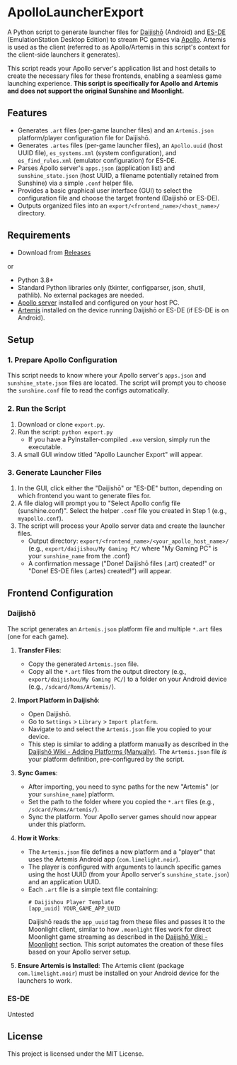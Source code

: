 # ApolloLauncherExport

A Python script to generate launcher files for [Daijishō](https://github.com/TapiocaFox/Daijishou) (Android) and [ES-DE](https://www.es-de.org/) (EmulationStation Desktop Edition) to stream PC games via [Apollo](https://github.com/ClassicOldSong/Apollo). Artemis is used as the client (referred to as Apollo/Artemis in this script's context for the client-side launchers it generates).

This script reads your Apollo server's application list and host details to create the necessary files for these frontends, enabling a seamless game launching experience. **This script is specifically for Apollo and Artemis and does not support the original Sunshine and Moonlight.**

## Features

*   Generates `.art` files (per-game launcher files) and an `Artemis.json` platform/player configuration file for Daijishō.
*   Generates `.artes` files (per-game launcher files), an `Apollo.uuid` (host UUID file), `es_systems.xml` (system configuration), and `es_find_rules.xml` (emulator configuration) for ES-DE.
*   Parses Apollo server's `apps.json` (application list) and `sunshine_state.json` (host UUID, a filename potentially retained from Sunshine) via a simple `.conf` helper file.
*   Provides a basic graphical user interface (GUI) to select the configuration file and choose the target frontend (Daijishō or ES-DE).
*   Outputs organized files into an `export/<frontend_name>/<host_name>/` directory.

## Requirements

* Download from [Releases](https://github.com/ClassicOldSong/ApolloLauncherExport/releases)

or

*   Python 3.8+
*   Standard Python libraries only (tkinter, configparser, json, shutil, pathlib). No external packages are needed.
*   [Apollo server](https://github.com/ClassicOldSong/Apollo) installed and configured on your host PC.
*   [Artemis](https://github.com/ClassicOldSong/moonlight-android) installed on the device running Daijishō or ES-DE (if ES-DE is on Android).

## Setup

### 1. Prepare Apollo Configuration

This script needs to know where your Apollo server's `apps.json` and `sunshine_state.json` files are located. The script will prompt you to choose the `sunshine.conf` file to read the configs automatically.

### 2. Run the Script

1.  Download or clone `export.py`.
2.  Run the script: `python export.py`
    *   If you have a PyInstaller-compiled `.exe` version, simply run the executable.
3.  A small GUI window titled "Apollo Launcher Export" will appear.

### 3. Generate Launcher Files

1.  In the GUI, click either the "Daijishō" or "ES-DE" button, depending on which frontend you want to generate files for.
2.  A file dialog will prompt you to "Select Apollo config file (sunshine.conf)". Select the helper `.conf` file you created in Step 1 (e.g., `myapollo.conf`).
3.  The script will process your Apollo server data and create the launcher files.
    *   Output directory: `export/<frontend_name>/<your_apollo_host_name>/` (e.g., `export/daijishou/My Gaming PC/` where "My Gaming PC" is your `sunshine_name` from the .conf)
    *   A confirmation message ("Done! Daijishō files (.art) created!" or "Done! ES-DE files (.artes) created!") will appear.

## Frontend Configuration

### Daijishō

The script generates an `Artemis.json` platform file and multiple `*.art` files (one for each game).

1.  **Transfer Files**:
    *   Copy the generated `Artemis.json` file.
    *   Copy all the `*.art` files from the output directory (e.g., `export/daijishou/My Gaming PC/`) to a folder on your Android device (e.g., `/sdcard/Roms/Artemis/`).

2.  **Import Platform in Daijishō**:
    *   Open Daijishō.
    *   Go to `Settings` > `Library` > `Import platform`.
    *   Navigate to and select the `Artemis.json` file you copied to your device.
    *   This step is similar to adding a platform manually as described in the [Daijishō Wiki - Adding Platforms (Manually)](https://github.com/TapiocaFox/Daijishou/wiki/How-to-Use-Daijish%C5%8D#adding-platforms-manually). The `Artemis.json` file *is* your platform definition, pre-configured by the script.

3.  **Sync Games**:
    *   After importing, you need to sync paths for the new "Artemis" (or your `sunshine_name`) platform.
    *   Set the path to the folder where you copied the `*.art` files (e.g., `/sdcard/Roms/Artemis/`).
    *   Sync the platform. Your Apollo server games should now appear under this platform.

4.  **How it Works**:
    *   The `Artemis.json` file defines a new platform and a "player" that uses the Artemis Android app (`com.limelight.noir`).
    *   The player is configured with arguments to launch specific games using the host UUID (from your Apollo server's `sunshine_state.json`) and an application UUID.
    *   Each `.art` file is a simple text file containing:
        ```
        # Daijishou Player Template
        [app_uuid] YOUR_GAME_APP_UUID
        ```
        Daijishō reads the `app_uuid` tag from these files and passes it to the Moonlight client, similar to how `.moonlight` files work for direct Moonlight game streaming as described in the [Daijishō Wiki - Moonlight](https://github.com/TapiocaFox/Daijishou/wiki/How-to-Use-Daijish%C5%8D#adding-moonlight-platform) section. This script automates the creation of these files based on your Apollo server setup.

5.  **Ensure Artemis is Installed**: The Artemis client (package `com.limelight.noir`) must be installed on your Android device for the launchers to work.

### ES-DE

Untested

## License

This project is licensed under the MIT License.
